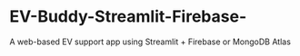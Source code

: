 # EV-Buddy-Streamlit-Firebase-
A web-based EV support app using Streamlit + Firebase or MongoDB Atlas
